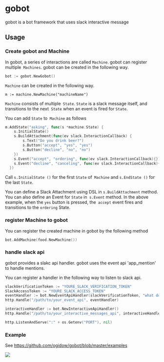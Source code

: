 # gobot
gobot is a bot framework that uses slack interactive message

## Usage

### Create gobot and Machine
In gobot, a series of interactions are called `Machine`.
gobot can register multiple` Machines`.
gobot can be created in the following way.

```go
bot := gobot.NewGobot()
```

`Machine` can be created in the following way.

```golang
m := machine.NewMachine("machineName")
```

`Machine` consists of multiple` State`.
`State` is a slack message itself, and transitions to the next` State` when an event is fired for `State`.

You can add `State` to` Machine` as follows

```go
m.AddState("asking", func(s *machine.State) {
    s.InitialState()
    s.BuildAttachment(func(ev slack.InteractionCallback) {
        s.Text("Do you drink beer?")
        s.Button("accept", "yes", "yes")
        s.Button("decline", "no", "no")
    })
    s.Event("accept", "ordering", func(ev slack.InteractionCallback){})
    s.Event("decline", "canceling", func(ev slack.InteractionCallback){})
  })
```

Call `s.InitialState ()` for the first `State` of` Machine` and `s.EndState ()` for the last `State`.


You can define a Slack Attachment using DSL in `s.BuildAttachment` method.
You can also define an Event for `State` in` s.Event` method.
In the above example, when the `yes` button is pressed, the` accept` event fires and transitions to the `ordering` State.


### register Machine to gobot
You can register the created machine in gobot by the following method

```go
bot.AddMachine(food.NewMachine())
```

### handle slack api
gobot provides a slakc api handler.
gobot uses the event api 'app_mention' to handle mentions.

You can register a handler in the following way to listen to slack api.

```go
slackVerificationToken := "YOURE_SLACK_VERIFICATION_TOKEN"
SlackAccessToken := "YOURE_SLACK_ACCESS_TOKEN"
eventHandler := bot.NewEventApiHandler(slackVerificationToken, "what do you do?", SlackAccessToken)
http.Handle("/path/to/your_event_api", eventHandler)

interactiveHandler := bot.NewInteractiveApiHandler()
http.Handle("/path/to/your_interactive_messages_api", interactiveHandler)

http.ListenAndServe(":" + os.Getenv("PORT"), nil)
```

### Example
See https://github.com/ogidow/gobot/blob/master/examples

![](./examples/gobot_sample.gif)
